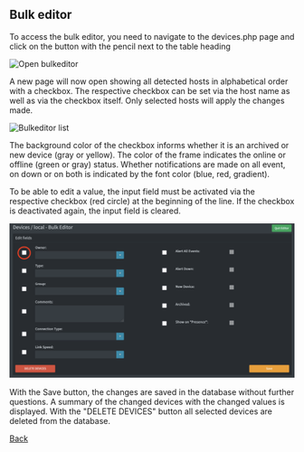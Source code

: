 ## Bulk editor

To access the bulk editor, you need to navigate to the devices.php page and click on the button with the pencil next to the table heading

![Open bulkeditor][open_bulkeditor]

A new page will now open showing all detected hosts in alphabetical order with a checkbox. The respective checkbox can be set via the host name as well as via the checkbox itself. Only selected hosts will apply the changes made.

![Bulkeditor list][bulkeditor_list]

The background color of the checkbox informs whether it is an archived or new device (gray or yellow). The color of the frame indicates the online or offline (green or gray) status. Whether notifications are made on all event, on down or on both is indicated by the font color (blue, red, gradient).

To be able to edit a value, the input field must be activated via the respective checkbox (red circle) at the beginning of the line. If the checkbox is deactivated again, the input field is cleared.

![Bulkeditor enable field][Enable_field]

With the Save button, the changes are saved in the database without further questions. A summary of the changed devices with the changed values is displayed. With the "DELETE DEVICES" button all selected devices are deleted from the database.

[Back](https://github.com/leiweibau/Pi.Alert#front)

[open_bulkeditor]:    https://raw.githubusercontent.com/leiweibau/Pi.Alert/assets/bulkeditor_open.png           "Open bulkeditor"
[bulkeditor_list]:    https://raw.githubusercontent.com/leiweibau/Pi.Alert/assets/bulkeditor_list.png           "Bulkeditor list"
[Enable_field]:       https://raw.githubusercontent.com/leiweibau/Pi.Alert/assets/bulkeditor_enable_field.png   "Bulkeditor enable field"